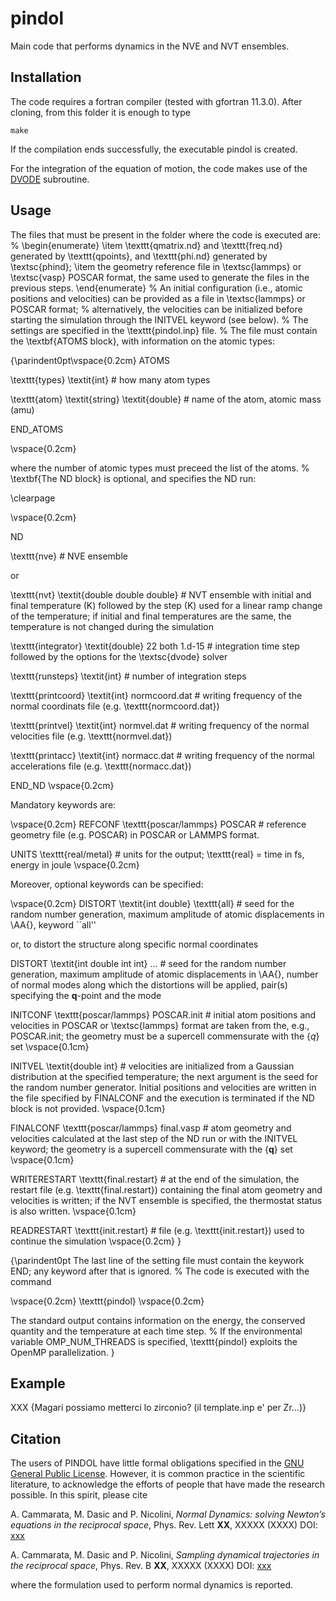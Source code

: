 # pindol

Main code that performs dynamics in the NVE and NVT ensembles. 

## Installation

The code requires a fortran compiler (tested with gfortran 11.3.0). After cloning, from this folder it is enough to type

`make`

If the compilation ends successfully, the executable pindol is created.

For the integration of the equation of motion, the code makes use of the [DVODE](https://computing.llnl.gov/sites/default/files/dvode.f) subroutine.


## Usage

The files that must be present in the folder where the code is executed are:
%
\begin{enumerate}
 \item \texttt{qmatrix.nd} and \texttt{freq.nd} generated by \texttt{qpoints}, and \texttt{phi.nd} generated by \textsc{phind};
 \item the geometry reference file in \textsc{lammps} or \textsc{vasp} POSCAR format, the same used to generate the files in the previous steps.
\end{enumerate}
%
An initial configuration (i.e., atomic positions and velocities) can be provided as a file in \textsc{lammps} or POSCAR format;
%
alternatively, the velocities can be initialized before starting the simulation through the INITVEL keyword (see below).
%
The settings are specified in the \texttt{pindol.inp} file.
%
The file must contain the \textbf{ATOMS block}, with information on the atomic types:

{\parindent0pt\vspace{0.2cm}
ATOMS

\texttt{types} \textit{int} \# how many atom types

\texttt{atom} \textit{string} \textit{double} \# name of the atom, atomic mass (amu)

END\_ATOMS

\vspace{0.2cm}

where the number of atomic types must preceed the list of the atoms.
% 
\textbf{The ND block} is optional, and specifies the ND run:

\clearpage

\vspace{0.2cm}

ND

\texttt{nve} \# NVE ensemble

or

\texttt{nvt} \textit{double double double} \# NVT ensemble with initial and final temperature (K) followed by the step (K) used for a linear ramp change of the temperature; if initial and final temperatures are the same, the temperature is not changed during the simulation

\texttt{integrator} \textit{double} 22 both 1.d-15 \# integration time step followed by the options for the \textsc{dvode} solver

\texttt{runsteps} \textit{int} \# number of integration steps

\texttt{printcoord} \textit{int} normcoord.dat \# writing frequency of the normal coordinats file (e.g. \texttt{normcoord.dat})

\texttt{printvel} \textit{int} normvel.dat \# writing frequency of the normal velocities file (e.g. \texttt{normvel.dat})

\texttt{printacc} \textit{int} normacc.dat \# writing frequency of the normal accelerations file (e.g. \texttt{normacc.dat})

END\_ND
\vspace{0.2cm}

Mandatory keywords are:

\vspace{0.2cm}
REFCONF \texttt{poscar/lammps} POSCAR \# reference geometry file (e.g. POSCAR) in POSCAR or LAMMPS format.

UNITS \texttt{real/metal} \# units for the output; \texttt{real} = time in fs, energy in joule
\vspace{0.2cm}

Moreover, optional keywords can be specified:

\vspace{0.2cm}
DISTORT \textit{int double} \texttt{all} \# seed for the random number generation, maximum amplitude of atomic displacements in \AA{}, keyword ``all''

or, to distort the structure along specific normal coordinates

DISTORT \textit{int double int int} $\dots$ \# seed for the random number generation, maximum amplitude of atomic displacements in \AA{}, number of normal modes along which the distortions will be applied, pair(s) specifying the $\bm{q}$-point and the mode

INITCONF \texttt{poscar/lammps} POSCAR.init \# initial atom positions and velocities in POSCAR or \textsc{lammps} format are taken from the, e.g., POSCAR.init; the geometry must be a supercell commensurate with the $\{q\}$ set
\vspace{0.1cm}

INITVEL \textit{double int} \# velocities are initialized from a Gaussian distribution at the specified temperature; the next argument is the seed for the random number generator. Initial positions and velocities are written in the file specified by FINALCONF and the execution is terminated if the ND block is not provided.
\vspace{0.1cm}

FINALCONF \texttt{poscar/lammps} final.vasp \# atom geometry and velocities calculated at the last step of the ND run or with the INITVEL keyword; the geometry is a supercell commensurate with the $\{\bm{q}\}$ set
\vspace{0.1cm}

WRITERESTART \texttt{final.restart} \# at the end  of the simulation, the restart file (e.g. \texttt{final.restart}) containing the final atom geometry and velocities is written; if the NVT ensemble is specified, the thermostat status is also written.
\vspace{0.1cm}

READRESTART \texttt{init.restart} \# file (e.g. \texttt{init.restart}) used to continue the simulation
\vspace{0.2cm}
}

{\parindent0pt
The last line of the setting file must contain the keywork END; any keyword after that is ignored.
%
The code is executed with the command

\vspace{0.2cm}
\texttt{pindol}
\vspace{0.2cm}

The standard output contains information on the energy, the conserved quantity and the temperature at each time step.
%
If the environmental variable OMP\_NUM\_THREADS is specified, \texttt{pindol} exploits the OpenMP parallelization.
}
## Example

XXX {Magari possiamo metterci lo zirconio? (il template.inp e' per Zr...)}

## Citation

The users of PINDOL have little formal obligations specified in the [GNU General Public License](https://www.gnu.org/licenses/old-licenses/gpl-2.0.txt).
However, it is common practice in the scientific literature, to acknowledge the efforts of people that have made the research possible.
In this spirit, please cite

A. Cammarata, M. Dasic and P. Nicolini, *Normal Dynamics: solving Newton’s equations in the reciprocal space*, Phys. Rev. Lett **XX**, XXXXX (XXXX) DOI: [xxx](https://doi.org/10.1103/xxx)

A. Cammarata, M. Dasic and P. Nicolini, *Sampling dynamical trajectories in the reciprocal space*, Phys. Rev. B **XX**, XXXXX (XXXX) DOI: [xxx](https://doi.org/10.1103/xxx)

where the formulation used to perform normal dynamics is reported.

